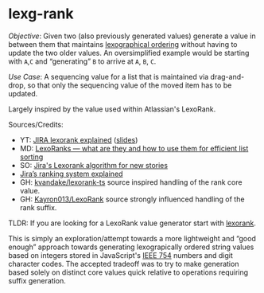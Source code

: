 # lexg-rank

*Objective*: Given two (also previously generated values) generate a value in between them that maintains [lexographical ordering](https://en.wikipedia.org/wiki/Lexicographic_order) without having to update the two older values. An oversimplified example would be starting with `A`,`C` and “generating” `B` to arrive at `A`, `B`, `C`.

*Use Case*: A sequencing value for a list that is maintained via drag-and-drop, so that only the sequencing value of the moved item has to be updated.

Largely inspired by the value used within Atlassian's LexoRank.

Sources/Credits:
- YT: [JIRA lexorank explained](https://www.youtube.com/watch?v=OjQv9xMoFbg) ([slides](https://prezi.com/zu442jt_9z2m/lexorank/))
- MD: [LexoRanks — what are they and how to use them for efficient list sorting](https://medium.com/whisperarts/lexorank-what-are-they-and-how-to-use-them-for-efficient-list-sorting-a48fc4e7849f)
- SO: [Jira's Lexorank algorithm for new stories](https://stackoverflow.com/questions/40718900/jiras-lexorank-algorithm-for-new-stories)
- [Jira’s ranking system explained](https://tmcalm.nl/blog/lexorank-jira-ranking-system-explained/)
- GH: [kvandake/lexorank-ts](https://github.com/kvandake/lexorank-ts) source inspired handling of the rank core value.
- GH: [Kayron013/LexoRank](https://github.com/Kayron013/LexoRank) source strongly influenced handling of the rank suffix.

TLDR: If you are looking for a LexoRank value generator start with [lexorank](https://www.npmjs.com/package/lexorank). 

This is simply an exploration/attempt towards a more lightweight and “good enough” approach towards generating lexograpically ordered string values based on integers stored in JavaScript's [IEEE 754](https://en.wikipedia.org/wiki/Double-precision_floating-point_format) numbers and digit character codes. The accepted tradeoff was to try to make generation based solely on distinct core values quick relative to operations requiring suffix generation.
